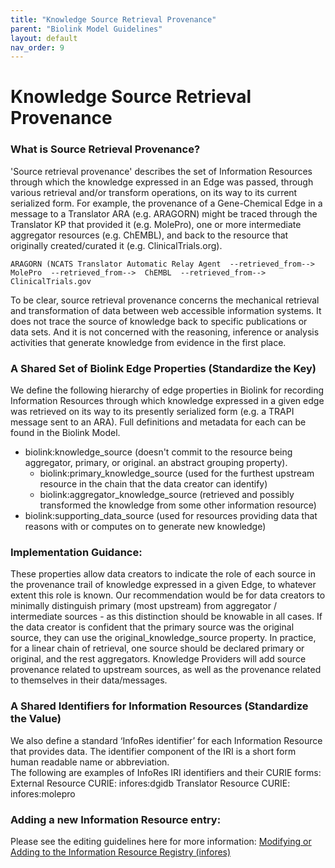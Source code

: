 ```yaml
---
title: "Knowledge Source Retrieval Provenance"
parent: "Biolink Model Guidelines"
layout: default
nav_order: 9
---
```


# Knowledge Source Retrieval Provenance

### What is Source Retrieval Provenance?
'Source retrieval provenance' describes the set of Information Resources through which the knowledge expressed in an 
Edge was passed, through various retrieval and/or transform operations, on its way to its current serialized form. 
For example, the provenance of a Gene-Chemical Edge in a message to a Translator ARA (e.g. ARAGORN) might be traced 
through the Translator KP that provided it (e.g. MolePro), one or more intermediate aggregator resources (e.g. ChEMBL), 
and back to the resource that originally created/curated it (e.g. ClinicalTrials.org).

 ```
 ARAGORN (NCATS Translator Automatic Relay Agent  --retrieved_from-->   MolePro  --retrieved_from-->  ChEMBL  --retrieved_from-->  ClinicalTrials.gov
 ```

To be clear, source retrieval provenance concerns the mechanical retrieval and transformation of data between web 
accessible information systems. It does not trace the source of knowledge back to specific publications or data sets.
And it is not concerned with the reasoning, inference or analysis activities that generate knowledge from evidence 
in the first place.

### A Shared Set of Biolink Edge Properties (Standardize the Key)
We define the following hierarchy of edge properties in Biolink for recording Information Resources through which knowledge expressed in a given edge was retrieved on its way to its presently serialized form (e.g. a TRAPI message sent to an ARA). Full definitions and metadata for each can be found in the Biolink Model.
 
- biolink:knowledge_source (doesn't commit to the resource being aggregator, primary, or original. an abstract grouping property).
  - biolink:primary_knowledge_source (used for the furthest upstream resource in the chain that the data creator can identify)
  - biolink:aggregator_knowledge_source (retrieved and possibly transformed the knowledge from some other information resource)
- biolink:supporting_data_source (used for resources providing data that reasons with or computes on to generate new knowledge)
 
### Implementation Guidance: 

These properties allow data creators to indicate the role of each source in the provenance trail of knowledge expressed in a given Edge, to whatever extent this role is known. 
Our recommendation would be for data creators to minimally distinguish primary (most upstream) from aggregator / intermediate sources - as this distinction should be knowable in all cases.
If the data creator is confident that the primary source was the original source, they can use the original_knowledge_source property. 
In practice, for a linear chain of retrieval, one source should be declared primary or original, and the rest aggregators.
Knowledge Providers will add source provenance related to upstream sources, as well as the provenance related to themselves in their data/messages.  

### A Shared Identifiers for Information Resources (Standardize the Value)
We also define a standard ‘InfoRes identifier’ for each Information Resource that provides data. The identifier component of the IRI is a short form human readable name or abbreviation.  
The following are examples of InfoRes IRI identifiers and their CURIE forms:
External Resource CURIE: infores:dgidb
Translator Resource CURIE: infores:molepro

### Adding a new Information Resource entry: 
Please see the editing guidelines here for more information: [Modifying or Adding to the Information Resource Registry (infores)](../../../information-resource-registry/src/docs/information-resource-registry.md)

